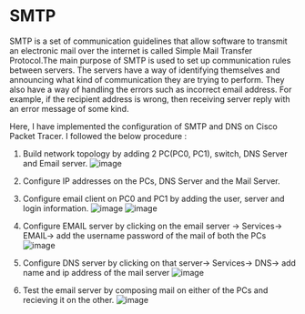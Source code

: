 # SMTP

SMTP is a set of communication guidelines that allow software to transmit an electronic mail over the internet is called Simple Mail Transfer Protocol.The main purpose of SMTP is used to set up communication rules between servers. The servers have a way of identifying themselves and announcing what kind of communication they are trying to perform. They also have a way of handling the errors such as incorrect email address. For example, if the recipient address is wrong, then receiving server reply with an error message of some kind.

Here, I have implemented the configuration of SMTP and DNS on Cisco Packet Tracer. 
I followed the below procedure :
1. Build network topology by adding 2 PC(PC0, PC1), switch, DNS Server and Email server.
    ![image](https://github.com/AvantikaN/SMTP/assets/99970466/9d5a5457-4216-4487-baf4-c245ce966f09)
3. Configure IP addresses on the PCs, DNS Server and the Mail Server.
4. Configure email client on PC0 and PC1 by adding the user, server and login information.
   ![image](https://github.com/AvantikaN/SMTP/assets/99970466/31ff376c-6cc4-4218-96e3-cf2d9e195bde)
   ![image](https://github.com/AvantikaN/SMTP/assets/99970466/701ccf27-6fbf-49d0-9b3e-c6f7565b61b5)


6. Configure EMAIL server by clicking on the email server -> Services-> EMAIL-> add the username password of the mail of both the PCs
   ![image](https://github.com/AvantikaN/SMTP/assets/99970466/3fb3f4aa-4500-4d37-a48e-61f8d82908ca)

8. Configure DNS server by clicking on that server-> Services-> DNS-> add name and ip address of the mail server
   ![image](https://github.com/AvantikaN/SMTP/assets/99970466/c84773b7-309a-4aaf-a20e-5be29a5d3a24)

10. Test the email server by composing mail on either of the PCs and recieving it on the other.
    ![image](https://github.com/AvantikaN/SMTP/assets/99970466/0dc51a80-38b3-4322-805f-aef8429696cd)

  
